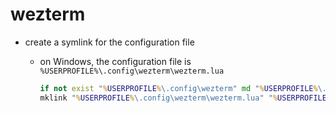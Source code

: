 # wezterm

- create a symlink for the configuration file

  - on Windows, the configuration file is `%USERPROFILE%\.config\wezterm\wezterm.lua`

    ```bat
    if not exist "%USERPROFILE%\.config\wezterm" md "%USERPROFILE%\.config\wezterm"
    mklink "%USERPROFILE%\.config\wezterm\wezterm.lua" "%USERPROFILE%\Desktop\config\wezterm\wezterm.lua"
    ```
